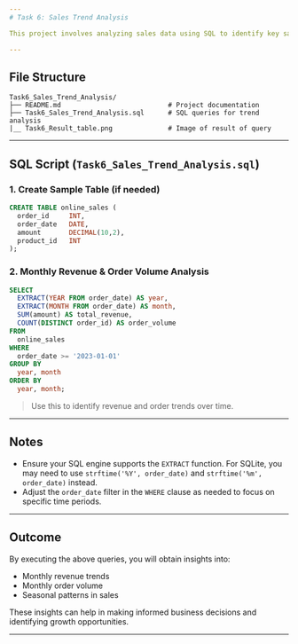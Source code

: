 ```yaml
---
# Task 6: Sales Trend Analysis

This project involves analyzing sales data using SQL to identify key sales trends such as monthly performance, top-selling products, and regional sales distribution.

---
```


## File Structure

```
Task6_Sales_Trend_Analysis/
├── README.md                           # Project documentation
├── Task6_Sales_Trend_Analysis.sql      # SQL queries for trend analysis
|__ Task6_Result_table.png              # Image of result of query
```

---

## SQL Script (`Task6_Sales_Trend_Analysis.sql`)

### 1. Create Sample Table (if needed)

```sql
CREATE TABLE online_sales (
  order_id     INT,
  order_date   DATE,
  amount       DECIMAL(10,2),
  product_id   INT
);
```

### 2. Monthly Revenue & Order Volume Analysis

```sql
SELECT
  EXTRACT(YEAR FROM order_date) AS year,
  EXTRACT(MONTH FROM order_date) AS month,
  SUM(amount) AS total_revenue,
  COUNT(DISTINCT order_id) AS order_volume
FROM
  online_sales
WHERE
  order_date >= '2023-01-01'
GROUP BY
  year, month
ORDER BY
  year, month;
```

> Use this to identify revenue and order trends over time.

---

## Notes

- Ensure your SQL engine supports the `EXTRACT` function. For SQLite, you may need to use `strftime('%Y', order_date)` and `strftime('%m', order_date)` instead.
- Adjust the `order_date` filter in the `WHERE` clause as needed to focus on specific time periods.

---

## Outcome

By executing the above queries, you will obtain insights into:

- Monthly revenue trends
- Monthly order volume
- Seasonal patterns in sales

These insights can help in making informed business decisions and identifying growth opportunities.

---

